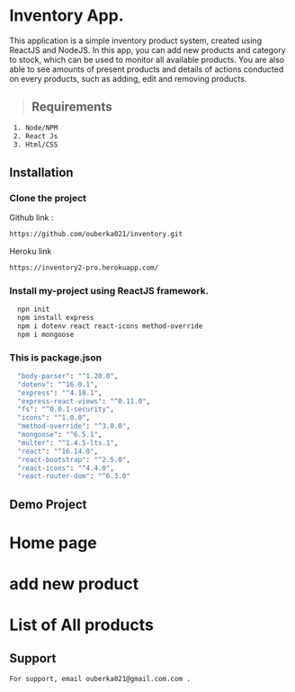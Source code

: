 
# Inventory App.

This application is a simple inventory product system, created using ReactJS and NodeJS. In this app, you can add new products and category to stock, which can be used to monitor all available products. You are also able to see amounts of present products and details of actions conducted on every products, such as adding, edit and removing products. 

> ## Requirements
```bash
 1. Node/NPM
 2. React Js
 3. Html/CSS
```
## Installation
### Clone the project 
Github link :
```bash
https://github.com/ouberka021/inventory.git
```
Heroku link
```bash
https://inventory2-pro.herokuapp.com/
``` 

### Install my-project using ReactJS framework.

```bash
  npn init
  npm install express
  npm i dotenv react react-icons method-override
  npm i mongoose 
```
  ### This is package.json
  ```bash
    "body-parser": "^1.20.0",
    "dotenv": "^16.0.1",
    "express": "^4.18.1",
    "express-react-views": "^0.11.0",
    "fs": "^0.0.1-security",
    "icons": "^1.0.0",
    "method-override": "^3.0.0",
    "mongoose": "^6.5.1",
    "multer": "^1.4.5-lts.1",
    "react": "^16.14.0",
    "react-bootstrap": "^2.5.0",
    "react-icons": "^4.4.0",
    "react-router-dom": "^6.3.0"
```
## Demo Project

# Home page
# add new product
# List of All products
    
## Support
```bash
For support, email ouberka021@gmail.com.com .
```
